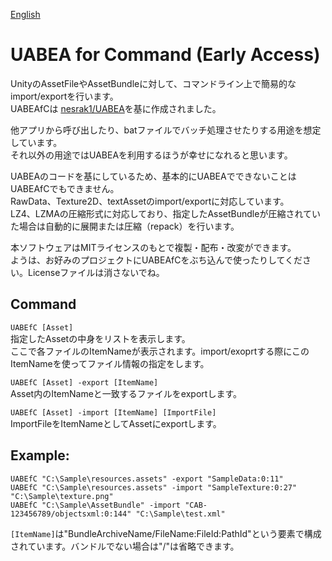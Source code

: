 [English](https://github.com/RaininSaga/UABEAfC/blob/master/README.md)

# UABEA for Command  (Early Access) 

UnityのAssetFileやAssetBundleに対して、コマンドライン上で簡易的なimport/exportを行います。   
UABEAfCは [nesrak1/UABEA](https://github.com/nesrak1/UABEA)を基に作成されました。

他アプリから呼び出したり、batファイルでバッチ処理させたりする用途を想定しています。  
それ以外の用途ではUABEAを利用するほうが幸せになれると思います。

UABEAのコードを基にしているため、基本的にUABEAでできないことはUABEAfCでもできません。  
RawData、Texture2D、textAssetのimport/exportに対応しています。  
LZ4、LZMAの圧縮形式に対応しており、指定したAssetBundleが圧縮されていた場合は自動的に展開または圧縮（repack）を行います。
  
  
本ソフトウェアはMITライセンスのもとで複製・配布・改変ができます。  
ようは、お好みのプロジェクトにUABEAfCをぶち込んで使ったりしてください。Licenseファイルは消さないでね。

## Command
  ```UABEfC [Asset]```  
    指定したAssetの中身をリストを表示します。  
    ここで各ファイルのItemNameが表示されます。import/exoprtする際にこのItemNameを使ってファイル情報の指定をします。

  ```UABEfC [Asset] -export [ItemName]```   
    Asset内のItemNameと一致するファイルをexportします。

  ```UABEfC [Asset] -import [ItemName] [ImportFile]```  
    ImportFileをItemNameとしてAssetにexportします。
　　

## Example:
  ```UABEfC "C:\Sample\resources.assets" -export "SampleData:0:11"```  
  ```UABEfC "C:\Sample\resources.assets" -import "SampleTexture:0:27" "C:\Sample\texture.png"```  
  ```UABEfC "C:\Sample\AssetBundle" -import "CAB-123456789/objectsxml:0:144" "C:\Sample\test.xml"```  
     
  ```[ItemName]```は"BundleArchiveName/FileName:FileId:PathId"という要素で構成されています。バンドルでない場合は"/"は省略できます。
